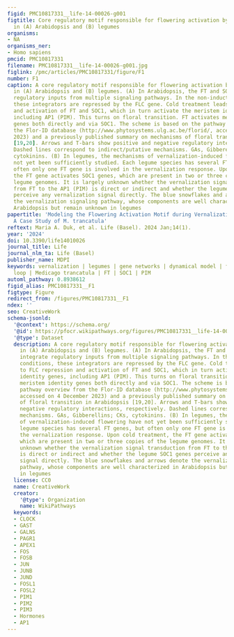 ```yaml
---
figid: PMC10817331__life-14-00026-g001
figtitle: Core regulatory motif responsible for flowering activation by vernalization
  in (A) Arabidopsis and (B) legumes
organisms:
- NA
organisms_ner:
- Homo sapiens
pmcid: PMC10817331
filename: PMC10817331__life-14-00026-g001.jpg
figlink: /pmc/articles/PMC10817331/figure/F1
number: F1
caption: A core regulatory motif responsible for flowering activation by vernalization
  in (A) Arabidopsis and (B) legumes. (A) In Arabidopsis, the FT and SOC1 genes integrate
  regulatory inputs from multiple signaling pathways. In the non-inductive conditions,
  these integrators are repressed by the FLC gene. Cold treatment leads to FLC repression
  and activation of FT and SOC1, which in turn activate the meristem identity genes,
  including AP1 (PIM). This turns on floral transition. FT activates meristem identity
  genes both directly and via SOC1. The scheme is based on the pathway overview from
  the Flor-ID database (http://www.phytosystems.ulg.ac.be/florid/, accessed on 4 December
  2023) and a previously published summary on mechanisms of floral transition in Arabidopsis
  [19,20]. Arrows and T-bars show positive and negative regulatory interactions, respectively.
  Dashed lines correspond to indirect/putative mechanisms. GAs, Gibberellins; CKs,
  cytokinins. (B) In legumes, the mechanisms of vernalization-induced flowering have
  not yet been sufficiently studied. Each legume species has several FT genes, but
  often only one FT gene is involved in the vernalization response. Upon cold treatment,
  the FT gene activates SOC1 genes, which are present in two or three copies of the
  legume genomes. It is largely unknown whether the vernalization signal transduction
  from FT to the AP1 (PIM) is direct or indirect and whether the legume SOC1 genes
  perceive any vernalization signal directly. The blue snowflakes and arrows denote
  the vernalization signaling pathway, whose components are well characterized in
  Arabidopsis but remain unknown in legumes
papertitle: 'Modeling the Flowering Activation Motif during Vernalization in Legumes:
  A Case Study of M. trancatula'
reftext: Maria A. Duk, et al. Life (Basel). 2024 Jan;14(1).
year: '2024'
doi: 10.3390/life14010026
journal_title: Life
journal_nlm_ta: Life (Basel)
publisher_name: MDPI
keywords: vernalization | legumes | gene networks | dynamical model | feed-forward
  loop | Medicago trancatula | FT | SOC1 | PIM
automl_pathway: 0.8938612
figid_alias: PMC10817331__F1
figtype: Figure
redirect_from: /figures/PMC10817331__F1
ndex: ''
seo: CreativeWork
schema-jsonld:
  '@context': https://schema.org/
  '@id': https://pfocr.wikipathways.org/figures/PMC10817331__life-14-00026-g001.html
  '@type': Dataset
  description: A core regulatory motif responsible for flowering activation by vernalization
    in (A) Arabidopsis and (B) legumes. (A) In Arabidopsis, the FT and SOC1 genes
    integrate regulatory inputs from multiple signaling pathways. In the non-inductive
    conditions, these integrators are repressed by the FLC gene. Cold treatment leads
    to FLC repression and activation of FT and SOC1, which in turn activate the meristem
    identity genes, including AP1 (PIM). This turns on floral transition. FT activates
    meristem identity genes both directly and via SOC1. The scheme is based on the
    pathway overview from the Flor-ID database (http://www.phytosystems.ulg.ac.be/florid/,
    accessed on 4 December 2023) and a previously published summary on mechanisms
    of floral transition in Arabidopsis [19,20]. Arrows and T-bars show positive and
    negative regulatory interactions, respectively. Dashed lines correspond to indirect/putative
    mechanisms. GAs, Gibberellins; CKs, cytokinins. (B) In legumes, the mechanisms
    of vernalization-induced flowering have not yet been sufficiently studied. Each
    legume species has several FT genes, but often only one FT gene is involved in
    the vernalization response. Upon cold treatment, the FT gene activates SOC1 genes,
    which are present in two or three copies of the legume genomes. It is largely
    unknown whether the vernalization signal transduction from FT to the AP1 (PIM)
    is direct or indirect and whether the legume SOC1 genes perceive any vernalization
    signal directly. The blue snowflakes and arrows denote the vernalization signaling
    pathway, whose components are well characterized in Arabidopsis but remain unknown
    in legumes
  license: CC0
  name: CreativeWork
  creator:
    '@type': Organization
    name: WikiPathways
  keywords:
  - CLOCK
  - GAST
  - GALNS
  - PAGR1
  - APEX1
  - FOS
  - FOSB
  - JUN
  - JUNB
  - JUND
  - FOSL1
  - FOSL2
  - PIM1
  - PIM2
  - PIM3
  - Hormones
  - AP1
---
```

